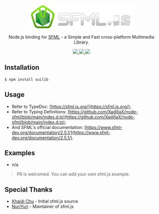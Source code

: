 <p align="center">
  <img src="https://github.com/XadillaX/node-sfml/blob/main/assets/sfml.js.png?raw=true" />
</p>

<p align="center">
Node.js binding for <a href="https://www.sfml-dev.org/">SFML</a> - a Simple and Fast cross-platform Multimedia Library.
</p>

<p align="center">
<a href="https://www.npmjs.org/package/suilib">
  <img src="http://img.shields.io/npm/v/suilib.svg?style=for-the-badge&colorA=FF7800&colorB=CC5600&label=NPM" />
</a>
<a href="https://www.npmjs.org/package/suilib">
  <img src="http://img.shields.io/npm/dm/suilib.svg?style=for-the-badge&colorA=5DDB61&colorB=4BC74F&label=DOWNLOADS" />
</a>
<!-- [![License](https://img.shields.io/npm/l/sfml.js.svg?style=flat)](https://www.npmjs.org/package/sfml.js) -->
<a href="https://github.com/XadillaX/node-sfml">
  <img src="https://img.shields.io/github/stars/dot-six/suilib.svg?style=for-the-badge&colorA=FBBD30&colorB=F2AA08&label=STAR" />
</a>
</p>

## Installation

```bash
$ npm install suilib
```

## Usage

- Refer to TypeDoc: [https://sfml.js.org/](https://sfml.js.org/);
- Refer to Typing Definitions: [https://github.com/XadillaX/node-sfml/blob/main/index.d.ts](https://github.com/XadillaX/node-sfml/blob/main/index.d.ts);
- And SFML's official documentation: [https://www.sfml-dev.org/documentation/2.5.1/](https://www.sfml-dev.org/documentation/2.5.1/).

## Examples

+ n/a

> PR is welcomed. You can add your own sfml.js example.

## Special Thanks
 - <a href="https://xcoder.in">Khaidi Chu</a> - Initial sfml.js source
 - <a href="https://pokemonworkshop/forum">NuriYuri</a> - Maintainer of sfml.js